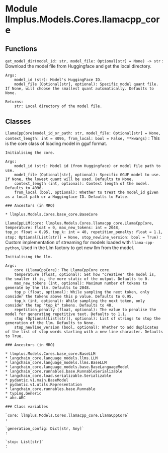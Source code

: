 Module llmplus.Models.Cores.llamacpp_core
=========================================

Functions
---------

    
`get_model_dir(model_id: str, model_file: Optional[str] = None) ‑> str`
:   Download the model file from Huggingface and get the local directory.
    
    Args:
        model_id (str): Model's HuggingFace ID.
        model_file (Optional[str], optional): Specific model quant file. If None, will choose the smallest quant automatically. Defaults to None.
    
    Returns:
        str: Local directory of the model file.

Classes
-------

`LlamaCppCore(model_id_or_path: str, model_file: Optional[str] = None, context_length: int = 4096, from_local: bool = False, **kwargs)`
:   This is the core class of loading model in gguf format.
        
    
    Initialising the core.
    
    Args:
        model_id (str): Model id (from Huggingface) or model file path to use.
        model_file (Optional[str], optional): Specific GGUF model to use. If None, the lowest quant will be used. Defaults to None.
        context_length (int, optional): Context length of the model. Defaults to 4096.
        from_local (bool, optional): Whether to treat the model_id given as a local path or a Huggingface ID. Defaults to False.

    ### Ancestors (in MRO)

    * llmplus.Models.Cores.base_core.BaseCore

`LlamaCppLLM(core: llmplus.Models.Cores.llamacpp_core.LlamaCppCore, temperature: float = 0, max_new_tokens: int = 2048, top_p: float = 0.95, top_k: int = 40, repetition_penalty: float = 1.1, stop: Optional[List[str]] = None, stop_newline_version: bool = True)`
:   Custom implementation of streaming for models loaded with `llama-cpp-python`, Used in the Llm factory to get new llm from the model.
    
    Initialising the llm.
    
    Args:
        core (LlamaCppCore): The LlamaCppCore core.
        temperature (float, optional): Set how "creative" the model is, the smaller it is, the more static of the output. Defaults to 0.
        max_new_tokens (int, optional): Maximum number of tokens to generate by the llm. Defaults to 2048.
        top_p (float, optional): While sampling the next token, only consider the tokens above this p value. Defaults to 0.95.
        top_k (int, optional): While sampling the next token, only consider the top "top_k" tokens. Defaults to 40.
        repetition_penalty (float, optional): The value to penalise the model for generating repetitive text. Defaults to 1.1.
        stop (Optional[List[str]], optional): List of strings to stop the generation of the llm. Defaults to None.
        stop_newline_version (bool, optional): Whether to add duplicates of the list of stop words starting with a new line character. Defaults to True.

    ### Ancestors (in MRO)

    * llmplus.Models.Cores.base_core.BaseLLM
    * langchain_core.language_models.llms.LLM
    * langchain_core.language_models.llms.BaseLLM
    * langchain_core.language_models.base.BaseLanguageModel
    * langchain_core.runnables.base.RunnableSerializable
    * langchain_core.load.serializable.Serializable
    * pydantic.v1.main.BaseModel
    * pydantic.v1.utils.Representation
    * langchain_core.runnables.base.Runnable
    * typing.Generic
    * abc.ABC

    ### Class variables

    `core: llmplus.Models.Cores.llamacpp_core.LlamaCppCore`
    :

    `generation_config: Dict[str, Any]`
    :

    `stop: List[str]`
    :